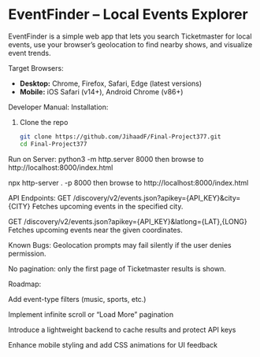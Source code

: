 
# EventFinder – Local Events Explorer

EventFinder is a simple web app that lets you search Ticketmaster for local events, use your browser’s geolocation to find nearby shows, and visualize event trends.

Target Browsers:
- **Desktop:** Chrome, Firefox, Safari, Edge (latest versions)  
- **Mobile:** iOS Safari (v14+), Android Chrome (v86+)

Developer Manual:
Installation: 
1. Clone the repo  
   ```bash
   git clone https://github.com/JihaadF/Final-Project377.git
   cd Final-Project377
Run on Server: 
python3 -m http.server 8000
then browse to http://localhost:8000/index.html

npx http-server . -p 8000
then browse to http://localhost:8000/index.html

API Endpoints: 
GET /discovery/v2/events.json?apikey={API_KEY}&city={CITY}
Fetches upcoming events in the specified city.

GET /discovery/v2/events.json?apikey={API_KEY}&latlong={LAT},{LONG}
Fetches upcoming events near the given coordinates.

Known Bugs: 
Geolocation prompts may fail silently if the user denies permission.

No pagination: only the first page of Ticketmaster results is shown.

Roadmap: 

Add event-type filters (music, sports, etc.)

Implement infinite scroll or “Load More” pagination

Introduce a lightweight backend to cache results and protect API keys

Enhance mobile styling and add CSS animations for UI feedback
